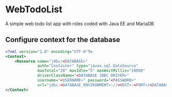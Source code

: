 # WebTodoList
A simple web todo list app with roles coded with Java EE and MariaDB

## Configure context for the database

```xml
<?xml version="1.0" encoding="UTF-8"?>
<Context>
    <Resource name="jdbc/<DATABASE>"
              auth="Container" type="javax.sql.DataSource"
              maxTotal="20" maxIdle="5" maxWaitMillis="10000"
              driverClassName="<DATABASE JDBC DRIVER>"
              username="<USERNAME>" password="<PASSWORD>"
              url="jdbc:<DATABASE_ENVIRONMENT>://<HOST>:<PORT>/<DATABASE>?useSSL=false"/>
</Context>
```
